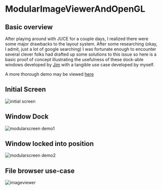 # ModularImageViewerAndOpenGL

## Basic overview
After playing around with JUCE for a couple days, I realized there were some major drawbacks to the layout system.  After some researching (okay, I admit, just a lot of google searching) I was fortunate enough to encounter several clever folks had drafted up  some solutions to this issue so here is a basic proof of concept illustrating the usefulness of these dock-able windows developed by [Jim](https://github.com/jcredland) with a tangible use case developed by myself. 

A more thorough demo may be viewed [here](https://www.youtube.com/watch?v=wiGaL7ElxRE)

## Initial Screen
![initial screen](https://user-images.githubusercontent.com/8731829/37601381-e1f986ea-2b57-11e8-89e2-a5f29903f2bf.png)




##  Window Dock
![modularscreen demo1](https://user-images.githubusercontent.com/8731829/37601400-ec4f1024-2b57-11e8-9bd4-c3dba542917a.png)




##  Window locked into position 
![modularscreen demo2](https://user-images.githubusercontent.com/8731829/37601423-f944da70-2b57-11e8-9c4a-4edfbc0db0f9.png)




## File browser use-case
![imageviewer](https://user-images.githubusercontent.com/8731829/37601437-007b7b50-2b58-11e8-8b6b-6f85cce4ba2e.png)
